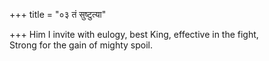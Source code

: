 +++
title = "०३ तं सुष्टुत्या"

+++
Him I invite with eulogy, best King, effective in the fight,  
     Strong for the gain of mighty spoil.
